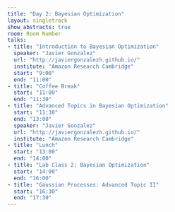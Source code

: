 ```yaml
---
title: "Day 2: Bayesian Optimization"
layout: singletrack
show_abstracts: true
room: Room Number
talks:
- title: "Introduction to Bayesian Optimization"
  speaker: "Javier Gonzalez"
  url: "http://javiergonzalezh.github.io/"
  institute: "Amazon Research Cambridge"
  start: "9:00"
  end: "11:00"
- title: "Coffee Break"
  start: "11:00"
  end: "11:30"
- title: "Advanced Topics in Bayesian Optimization"
  start: "11:30"
  end: "13:00"
  speaker: "Javier Gonzalez"
  url: "http://javiergonzalezh.github.io/"
  institute: "Amazon Research Cambridge"
- title: "Lunch"
  start: "13:00"
  end: "14:00"
- title: "Lab Class 2: Bayesian Optimization"
  start: "14:00"
  end: "16:00"
- title: "Gaussian Processes: Advanced Topic II"
  start: "16:30"
  end: "17:30"
---
```



